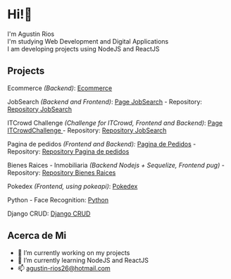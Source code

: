 # Hi!:wave:

I'm Agustin Rios <br>
I'm studying Web Development and Digital Applications <br>
I am developing projects using NodeJS and ReactJS

## Projects
<p>Ecommerce <i>(Backend)</i>: <a href="https://github.com/AgustinRios26/Ecommerce">Ecommerce</a> </p>
<p>JobSearch <i>(Backend and Frontend)</i>: <a href="https://jobsearch-ar.vercel.app/">Page JobSearch</a> - Repository: <a href="https://github.com/AgustinRios26/JobSearch">Repository JobSearch</a>
<p>ITCrowd Challenge <i>(Challenge for ITCrowd, Frontend and Backend)</i>: <a href="https://itcrowdchallenge-ar.vercel.app/">Page ITCrowdChallenge </a> - Repository: <a href="https://github.com/AgustinRios26/ITCrowdChallenge">Repository JobSearch</a> </p>
<p>Pagina de pedidos <i> (Frontend and Backend): </i> <a href="https://pagina-de-pedidos.vercel.app">Pagina de Pedidos</a> - Repository: <a href="https://github.com/AgustinRios26/pagina-de-pedidos">Repository Pagina de pedidos</a> </p>
<p>Bienes Raices - Inmobiliaria <i> (Backend Nodejs + Sequelize, Frontend pug) </i> - Repository: <a href="https://github.com/AgustinRios26/BienesRaices">Repository Bienes Raices</a> </p>  
<p>Pokedex <i>(Frontend, using pokeapi)</i>: <a href="https://github.com/AgustinRios26/Pokedex">Pokedex</a> </p>
<p>Python - Face Recognition: <a href="https://github.com/AgustinRios26/Python">Python</a> </p>
<p>Django CRUD: <a href="https://github.com/AgustinRios26/DjangoCRUD">Django CRUD </a> </p>


## Acerca de Mi

- 🔭 I’m currently working on my projects
- 🌱 I’m currently learning NodeJS and ReactJS
- 📫 agustin-rios26@hotmail.com


